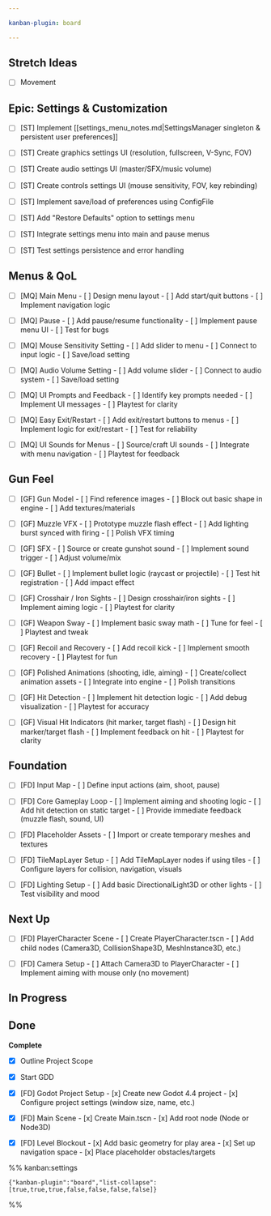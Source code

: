 ```yaml
---

kanban-plugin: board

---
```


## Stretch Ideas

- [ ] Movement


## Epic: Settings & Customization

- [ ] [ST] Implement [[settings_menu_notes.md|SettingsManager singleton & persistent user preferences]]
- [ ] [ST] Create graphics settings UI (resolution, fullscreen, V-Sync, FOV)
- [ ] [ST] Create audio settings UI (master/SFX/music volume)
- [ ] [ST] Create controls settings UI (mouse sensitivity, FOV, key rebinding)
- [ ] [ST] Implement save/load of preferences using ConfigFile
- [ ] [ST] Add "Restore Defaults" option to settings menu
- [ ] [ST] Integrate settings menu into main and pause menus
- [ ] [ST] Test settings persistence and error handling


## Menus & QoL

- [ ] [MQ] Main Menu
	  - [ ] Design menu layout
	  - [ ] Add start/quit buttons
	  - [ ] Implement navigation logic
- [ ] [MQ] Pause
	  - [ ] Add pause/resume functionality
	  - [ ] Implement pause menu UI
	  - [ ] Test for bugs
- [ ] [MQ] Mouse Sensitivity Setting
	  - [ ] Add slider to menu
	  - [ ] Connect to input logic
	  - [ ] Save/load setting
- [ ] [MQ] Audio Volume Setting
	  - [ ] Add volume slider
	  - [ ] Connect to audio system
	  - [ ] Save/load setting
- [ ] [MQ] UI Prompts and Feedback
	  - [ ] Identify key prompts needed
	  - [ ] Implement UI messages
	  - [ ] Playtest for clarity
- [ ] [MQ] Easy Exit/Restart
	  - [ ] Add exit/restart buttons to menus
	  - [ ] Implement logic for exit/restart
	  - [ ] Test for reliability
- [ ] [MQ] UI Sounds for Menus
	  - [ ] Source/craft UI sounds
	  - [ ] Integrate with menu navigation
	  - [ ] Playtest for feedback


## Gun Feel

- [ ] [GF] Gun Model
	  - [ ] Find reference images
	  - [ ] Block out basic shape in engine
	  - [ ] Add textures/materials
- [ ] [GF] Muzzle VFX
	  - [ ] Prototype muzzle flash effect
	  - [ ] Add lighting burst synced with firing
	  - [ ] Polish VFX timing
- [ ] [GF] SFX
	  - [ ] Source or create gunshot sound
	  - [ ] Implement sound trigger
	  - [ ] Adjust volume/mix
- [ ] [GF] Bullet
	  - [ ] Implement bullet logic (raycast or projectile)
	  - [ ] Test hit registration
	  - [ ] Add impact effect
- [ ] [GF] Crosshair / Iron Sights
	  - [ ] Design crosshair/iron sights
	  - [ ] Implement aiming logic
	  - [ ] Playtest for clarity
- [ ] [GF] Weapon Sway
	  - [ ] Implement basic sway math
	  - [ ] Tune for feel
	  - [ ] Playtest and tweak
- [ ] [GF] Recoil and Recovery
	  - [ ] Add recoil kick
	  - [ ] Implement smooth recovery
	  - [ ] Playtest for fun
- [ ] [GF] Polished Animations (shooting, idle, aiming)
	  - [ ] Create/collect animation assets
	  - [ ] Integrate into engine
	  - [ ] Polish transitions
- [ ] [GF] Hit Detection
	  - [ ] Implement hit detection logic
	  - [ ] Add debug visualization
	  - [ ] Playtest for accuracy
- [ ] [GF] Visual Hit Indicators (hit marker, target flash)
	  - [ ] Design hit marker/target flash
	  - [ ] Implement feedback on hit
	  - [ ] Playtest for clarity


## Foundation

- [ ] [FD] Input Map
	  - [ ] Define input actions (aim, shoot, pause)
- [ ] [FD] Core Gameplay Loop
	  - [ ] Implement aiming and shooting logic
	  - [ ] Add hit detection on static target
	  - [ ] Provide immediate feedback (muzzle flash, sound, UI)
- [ ] [FD] Placeholder Assets
	  - [ ] Import or create temporary meshes and textures
- [ ] [FD] TileMapLayer Setup
	  - [ ] Add TileMapLayer nodes if using tiles
	  - [ ] Configure layers for collision, navigation, visuals
- [ ] [FD] Lighting Setup
	  - [ ] Add basic DirectionalLight3D or other lights
	  - [ ] Test visibility and mood


## Next Up

- [ ] [FD] PlayerCharacter Scene
	  - [ ] Create PlayerCharacter.tscn
	  - [ ] Add child nodes (Camera3D, CollisionShape3D, MeshInstance3D, etc.)
- [ ] [FD] Camera Setup
	  - [ ] Attach Camera3D to PlayerCharacter
	  - [ ] Implement aiming with mouse only (no movement)


## In Progress



## Done

**Complete**
- [x] Outline Project Scope
- [x] Start GDD
- [x] [FD] Godot Project Setup
	  - [x] Create new Godot 4.4 project
	  - [x] Configure project settings (window size, name, etc.)
- [x] [FD] Main Scene
	  - [x] Create Main.tscn
	  - [x] Add root node (Node or Node3D)
- [x] [FD] Level Blockout
	  - [x] Add basic geometry for play area
	  - [x] Set up navigation space
	  - [x] Place placeholder obstacles/targets




%% kanban:settings
```
{"kanban-plugin":"board","list-collapse":[true,true,true,false,false,false,false]}
```
%%